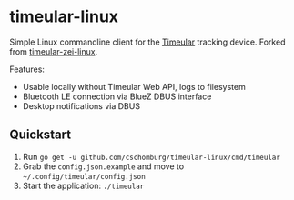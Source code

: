 # timeular-linux

Simple Linux commandline client for the [Timeular](https://timeular.com/product/tracker/) tracking device.
Forked from [timeular-zei-linux](https://github.com/krisbuist/timeular-zei-linux).

Features:

- Usable locally without Timeular Web API, logs to filesystem
- Bluetooth LE connection via BlueZ DBUS interface
- Desktop notifications via DBUS

## Quickstart

1. Run `go get -u github.com/cschomburg/timeular-linux/cmd/timeular`
2. Grab the `config.json.example` and move to `~/.config/timeular/config.json`
3. Start the application: `./timeular`
